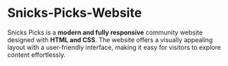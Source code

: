 # Snicks-Picks-Website
Snicks Picks is a **modern and fully responsive** community website designed with **HTML and CSS**. The website offers a visually appealing layout with a user-friendly interface, making it easy for visitors to explore content effortlessly. 

